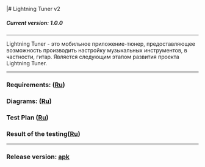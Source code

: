 ﻿|# Lightning Tuner v2
##### Current version: 1.0.0


***


Lightning Tuner - это мобильное приложение-тюнер, предоставляющее возможность производить настройку музыкальных инструментов, в частности, гитар. Является следующим этапом развития проекта Lightning Tuner.


***


### Requirements: ([Ru](https://github.com/NasterVill/LightningTunerV2/blob/master/Documents/Requirements/Requirements.md))


### Diagrams: ([Ru](https://github.com/NasterVill/LightningTunerV2/tree/master/Documents/Diagrams))

### Test Plan ([Ru](https://github.com/NasterVill/LightningTunerV2/tree/master/Documents/Testing/TestPlan.md))

### Result of the testing([Ru](https://github.com/NasterVill/LightningTunerV2/tree/master/Documents/Testing/TestResults.md))

***

### Release version: [apk](https://github.com/NasterVill/LightningTunerV2/tree/master/Release)
